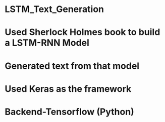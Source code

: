 # LSTM_Text_Generation

# Used Sherlock Holmes book to build a LSTM-RNN Model
# Generated text from that model
# Used Keras as the framework 
# Backend-Tensorflow (Python)
